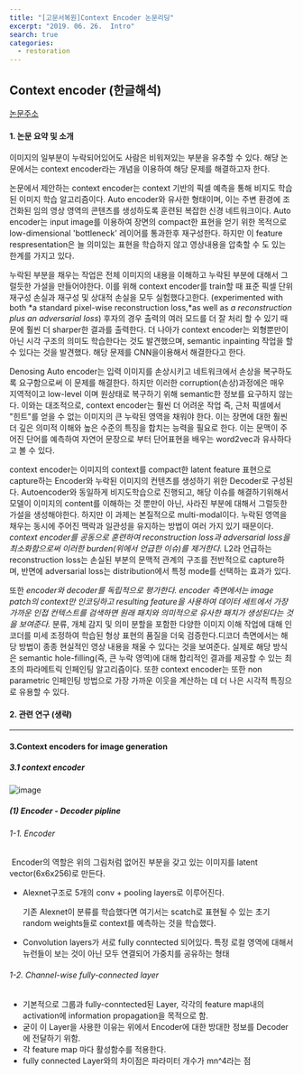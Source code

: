 ```yaml
---
title: "[고문서복원]Context Encoder 논문리딩"
excerpt: "2019. 06. 26.  Intro"
search: true
categories: 
  - restoration
---
```

## Context encoder (한글해석)

[논문주소](https://arxiv.org/pdf/1604.07379.pdf)

#### 1. 논문 요약 및 소개 

이미지의 일부분이 누락되어있어도 사람은 비워져있는 부분을 유추할 수 있다. 해당 논문에서는 context encoder라는 개념을 이용하여 해당 문제를 해결하고자 한다. 

논문에서 제안하는 context encoder는 context 기반의 픽셀 예측을 통해 비지도 학습된 이미지 학습 알고리즘이다. Auto encoder와 유사한 형태이며, 이는 주변 환경에 조건화된 임의 영상 영역의 콘텐츠를 생성하도록 훈련된 복잡한 신경 네트워크이다.  Auto encoder는 input image를 이용하여 장면의 compact한 표현을 얻기 위한 목적으로 low-dimensional 'bottleneck' 레이어를 통과한후 재구성한다. 하지만 이 feature  respresentation은 늘 의미있는 표현을 학습하지 않고 영상내용을 압축할 수 도 있는 한계를 가지고 있다. 

누락된 부분을 채우는 작업은 전체 이미지의 내용을 이해하고 누락된 부분에 대해서 그럴듯한 가설을 만들어야한다. 이를 위해 context encoder를 train할 때 표준 픽셀 단위 재구성 손실과 재구성 및 상대적 손실을 모두 실험했다고한다. (experimented with both *a standard pixel-wise reconstruction loss,*as well as *a reconstruction plus an adversarial loss*)  후자의 경우 출력의 여러 모드를 더 잘 처리 할 수 있기 때문에 훨씬 더 sharper한 결과를 출력한다. 더 나아가 context encoder는 외형뿐만이 아닌 시각 구조의 의미도 학습한다는 것도 발견했으며, semantic inpainting 작업을 할 수 있다는 것을 발견했다.  해당 문제를 CNN을이용해서 해결한다고 한다. 

Denosing Auto encoder는 입력 이미지를 손상시키고 네트워크에서 손상을 복구하도록 요구함으로써 이 문제를 해결한다.  하지만 이러한 corruption(손상)과정에은 매우 지역적이고 low-level 이며 원상태로 복구하기 위해 semantic한 정보를 요구하지 않는다.  이와는 대조적으로, context encoder는 훨씬 더 어려운 작업 즉, 근처 픽셀에서 "힌트"를 얻을 수 없는 이미지의 큰 누락된 영역을 채워야 한다. 이는 장면에 대한 훨씬 더 깊은 의미적 이해와 높은 수준의 특징을 합치는 능력을 필요로 한다.  이는 문맥이 주어진 단어를 예측하여 자연어 문장으로 부터 단어표현을 배우는 word2vec과 유사하다고 볼 수 있다.

context encoder는 이미지의 context를 compact한 latent feature 표현으로 capture하는 Encoder와 누락된 이미지의 컨텐츠를 생성하기 위한 Decoder로 구성된다. Autoencoder와 동일하게 비지도학습으로 진행되고,  해당 이슈를 해결하기위해서 모델이 이미지의 content를 이해하는 것 뿐만이 아닌,  사라진 부분에 대해서 그럴듯한 가설을 생성해야한다. 하지만 이 과제는 본질적으로 multi-modal이다. 누락된 영역을 채우는 동시에 주어진 맥락과 일관성을 유지하는 방법이 여러 가지 있기 때문이다. *context encoder를 공동으로 훈련하여 reconstruction loss과 adversarial loss을  최소화함으로써 이러한 burden(위에서 언급한 이슈)를 제거한다.*  L2라 언급하는 reconstruction loss는 손실된 부분의 문맥적 관계의 구조를 전반적으로 capture하며, 반면에 adversarial loss는 distribution에서 특정 mode를 선택하는 효과가 있다.

또한 *encoder와 decoder를 독립적으로 평가한다. encoder 측면에서는 image patch의 context만 인코딩하고 resulting feature을 사용하여 데이터 세트에서 가장 가까운 인접 컨텍스트를 검색하면 원래 패치와 의미적으로 유사한 패치가 생성된다는 것을 보여준다.*  분류, 개체 감지 및 의미 분할을 포함한 다양한 이미지 이해 작업에 대해 인코더를 미세 조정하여 학습된 형상 표현의 품질을 더욱 검증한다.디코더 측면에서는 해당 방법이 종종 현실적인 영상 내용을 채울 수 있다는 것을 보여준다. 실제로 해당 방식은 semantic hole-filling(즉, 큰 누락 영역)에 대해 합리적인 결과를 제공할 수 있는 최초의 파라메트릭 인페인팅 알고리즘이다. 또한 context encoder는 또한 non parametric 인페인팅 방법으로 가장 가까운 이웃을 계산하는 데 더 나은 시각적 특징으로 유용할 수 있다.



#### 2. 관련 연구 (생략)

------

#### 3.Context encoders for image generation

##### 3.1 context encoder



![image](https://user-images.githubusercontent.com/26568793/60474140-3e4bb380-9cab-11e9-85cd-f0c88a6b6696.png)

#####  (1) Encoder - Decoder pipline

  

######      1-1. Encoder

​     Encoder의 역할은 위의 그림처럼 없어진 부분을 갖고 있는 이미지를 latent vector(6x6x256)로 만든다. 

- Alexnet구조로 5개의 conv + pooling layers로 이루어진다. 

  기존 Alexnet이 분류를 학습했다면 여기서는 scatch로 표현될 수 있는 초기 random weights들로 context를 예측하는 것을 학습했다. 

- Convolution layers가 서로 fully conntected 되어있다. 특정 로컬 영역에 대해서 뉴런들이 보는 것이 아닌 모두 연결되어 가중치를 공유하는 형태 

######      1-2. Channel-wise fully-connected layer

- 기본적으로 그룹과 fully-conntected된 Layer, 각각의 feature map내의 activation에 information propagation을 목적으로 함. 
- 굳이 이 Layer을 사용한 이유는 위에서 Encoder에 대한 방대한 정보를 Decoder에 전달하기 위함. 
- 각 feature map 마다 활성함수를 적용한다. 
- fully connected Layer와의 차이점은 파라미터 개수가 mn^4라는 점 
